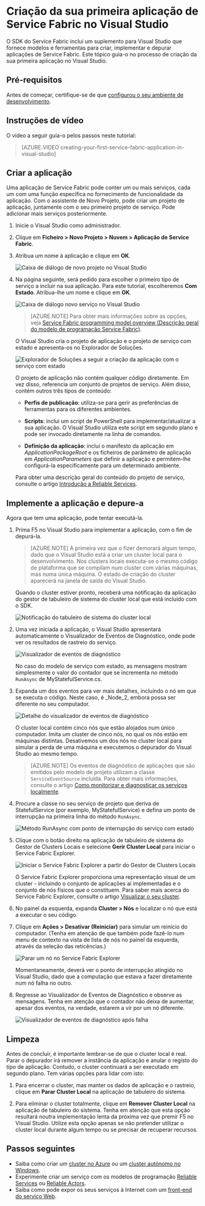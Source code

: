 <properties
   pageTitle="Criação da sua primeira aplicação de Service Fabric no Visual Studio | Microsoft Azure"
   description="Criar, implementar e depurar uma aplicação de Service Fabric com o Visual Studio"
   services="service-fabric"
   documentationCenter=".net"
   authors="rwike77"
   manager="timlt"
   editor=""/>

<tags
   ms.service="service-fabric"
   ms.devlang="dotNet"
   ms.topic="hero-article"
   ms.tgt_pltfrm="NA"
   ms.workload="NA"
   ms.date="06/09/2016"
   ms.author="ryanwi"/>

# Criação da sua primeira aplicação de Service Fabric no Visual Studio

O SDK do Service Fabric inclui um suplemento para Visual Studio que fornece modelos e ferramentas para criar, implementar e depurar aplicações de Service Fabric. Este tópico guia-o no processo de criação da sua primeira aplicação no Visual Studio.

## Pré-requisitos

Antes de começar, certifique-se de que [configurou o seu ambiente de desenvolvimento](service-fabric-get-started.md).

## Instruções de vídeo

O vídeo a seguir guia-o pelos passos neste tutorial:

>[AZURE.VIDEO creating-your-first-service-fabric-application-in-visual-studio]

## Criar a aplicação

Uma aplicação de Service Fabric pode conter um ou mais serviços, cada um com uma função específica no fornecimento de funcionalidade da aplicação. Com o assistente de Novo Projeto, pode criar um projeto de aplicação, juntamente com o seu primeiro projeto de serviço. Pode adicionar mais serviços posteriormente.

1. Inicie o Visual Studio como administrador.

2. Clique em **Ficheiro > Novo Projeto > Nuvem > Aplicação de Service Fabric**.

3. Atribua um nome à aplicação e clique em **OK**.

    ![Caixa de diálogo de novo projeto no Visual Studio][1]

4. Na página seguinte, será pedido para escolher o primeiro tipo de serviço a incluir na sua aplicação. Para este tutorial, escolheremos **Com Estado**. Atribua-lhe um nome e clique em **OK**.

    ![Caixa de diálogo novo serviço no Visual Studio][2]

    >[AZURE.NOTE] Para obter mais informações sobre as opções, veja [Service Fabric programming model overview (Descrição geral do modelo de programação Service Fabric)](service-fabric-choose-framework.md).

    O Visual Studio cria o projeto de aplicação e o projeto de serviço com estado e apresenta-os no Explorador de Soluções.

    ![Explorador de Soluções a seguir a criação da aplicação com o serviço com estado][3]

    O projeto de aplicação não contém qualquer código diretamente. Em vez disso, referencia um conjunto de projetos de serviço. Além disso, contém outros três tipos de conteúdo:

    - **Perfis de publicação**: utiliza-se para gerir as preferências de ferramentas para os diferentes ambientes.

    - **Scripts**: inclui um script de PowerShell para implementar/atualizar a sua aplicação. O Visual Studio utiliza este script em segundo plano e pode ser invocado diretamente na linha de comandos.

    - **Definição da aplicação**: inclui o manifesto da aplicação em *ApplicationPackageRoot* e os ficheiros de parâmetro de aplicação em *ApplicationParameters* que definir a aplicação e permitem-lhe configurá-la especificamente para um determinado ambiente.

    Para obter uma descrição geral do conteúdo do projeto de serviço, consulte o artigo [Introdução a Reliable Services](service-fabric-reliable-services-quick-start.md).

## Implemente a aplicação e depure-a

Agora que tem uma aplicação, pode tentar executá-la.

1. Prima F5 no Visual Studio para implementar a aplicação, com o fim de depurá-la.

    >[AZURE.NOTE] A primeira vez que o fizer demorará algum tempo, dado que o Visual Studio está a criar um cluster local para o desenvolvimento. Nos clusters locais executa-se o mesmo código de plataforma que se compilam num cluster com várias máquinas, mas numa única máquina. O estado de criação do cluster aparecerá na janela de saída do Visual Studio.

    Quando o cluster estiver pronto, receberá uma notificação da aplicação do gestor de tabuleiro de sistema do cluster local que está incluído com o SDK.

    ![Notificação do tabuleiro de sistema do cluster local][4]

2. Uma vez iniciada a aplicação, o Visual Studio apresentará automaticamente o Visualizador de Eventos de Diagnóstico, onde pode ver os resultados de rastreio do serviço.

    ![Visualizador de eventos de diagnóstico][5]

    No caso do modelo de serviço com estado, as mensagens mostram simplesmente o valor do contador que se incrementa no método `RunAsync` de MyStatefulService.cs.

3. Expanda um dos eventos para ver mais detalhes, incluindo o nó em que se executa o código. Neste caso, é _Node_2, embora possa ser diferente no seu computador.

    ![Detalhe do visualizador de eventos de diagnóstico][6]

    O cluster local contém cinco nós que estão alojados num único computador. Imita um cluster de cinco nós, no qual os nós estão em máquinas distintas. Desativemos um dos nós no cluster local para simular a perda de uma máquina e executemos o depurador do Visual Studio ao mesmo tempo.

    >[AZURE.NOTE] Os eventos de diagnóstico de aplicações que são emitidos pelo modelo de projeto utilizam a classe `ServiceEventSource` incluída. Para obter mais informações, consulte o artigo [Como monitorizar e diagnosticar os serviços localmente](service-fabric-diagnostics-how-to-monitor-and-diagnose-services-locally.md).

4. Procure a classe no seu serviço de projeto que deriva de StatefulService (por exemplo, MyStatefulService) e defina um ponto de interrupção na primeira linha do método `RunAsync`.

    ![Método RunAsync com ponto de interrupção do serviço com estado ][7]

5. Clique com o botão direito na aplicação de tabuleiro de sistema do Gestor de Clusters Locais e selecione **Gerir Cluster Local** para iniciar o Service Fabric Explorer.

    ![Iniciar o Service Fabric Explorer a partir do Gestor de Clusters Locais][systray-launch-sfx]

    O Service Fabric Explorer proporciona uma representação visual de um cluster - incluindo o conjunto de aplicações aí implementadas e o conjunto de nós físicos que o constituem. Para saber mais acerca do Service Fabric Explorer, consulte o artigo [Visualizar o seu cluster](service-fabric-visualizing-your-cluster.md).

6. No painel da esquerda, expanda **Cluster > Nós** e localizar o nó que está a executar o seu código.

7. Clique em **Ações > Desativar (Reiniciar)** para simular um reinício do computador. (Tenha em atenção de que também pode fazê-lo num menu de contexto na vista de lista de nós no painel da esquerda, através da seleção das reticências.)

    ![Parar um nó no Service Fabric Explorer][sfx-stop-node]

    Momentaneamente, deverá ver o ponto de interrupção atingido no Visual Studio, dado que a computação que estava a fazer diretamente num nó falha no outro.

8. Regresse ao Visualizador de Eventos de Diagnóstico e observe as mensagens. Tenha em atenção que o contador não deixa de aumentar, apesar dos eventos, na verdade, estarem a vir por um nó diferente.

    ![Visualizador de eventos de diagnóstico após falha][diagnostic-events-viewer-detail-post-failover]

## Limpeza

  Antes de concluir, é importante lembrar-se de que o cluster local é real. Parar o depurador irá remover a instância da aplicação e anular o registo do tipo de aplicação.  Contudo, o cluster continuará a ser executado em segundo plano. Tem várias opções para lidar com isto:

  1. Para encerrar o cluster, mas manter os dados de aplicação e o rastreio, clique em **Parar Cluster Local** na aplicação de tabuleiro do sistema.

  2. Para eliminar o cluster totalmente, clique em **Remover Cluster Local** na aplicação de tabuleiro do sistema. Tenha em atenção que esta opção resultará noutra implementação lenta da próxima vez que premir F5 no Visual Studio. Utilize esta opção apenas se não pretender utilizar o cluster local durante algum tempo ou se precisar de recuperar recursos.

## Passos seguintes

- Saiba como criar um [cluster no Azure](service-fabric-cluster-creation-via-portal.md) ou um [cluster autónomo no Windows](service-fabric-cluster-creation-for-windows-server.md).
- Experimente criar um serviço com os modelos de programação [Reliable Services](service-fabric-reliable-services-quick-start.md) ou [Reliable Actors](service-fabric-reliable-actors-get-started.md).
- Saiba como pode expor os seus serviços à Internet com um [front-end do serviço Web](service-fabric-add-a-web-frontend.md).

<!-- Image References -->

[1]: ./media/service-fabric-create-your-first-application-in-visual-studio/new-project-dialog.png
[2]: ./media/service-fabric-create-your-first-application-in-visual-studio/new-project-dialog-2.png
[3]: ./media/service-fabric-create-your-first-application-in-visual-studio/solution-explorer-stateful-service-template.png
[4]: ./media/service-fabric-create-your-first-application-in-visual-studio/local-cluster-manager-notification.png
[5]: ./media/service-fabric-create-your-first-application-in-visual-studio/diagnostic-events-viewer.png
[6]: ./media/service-fabric-create-your-first-application-in-visual-studio/diagnostic-events-viewer-detail.png
[7]: ./media/service-fabric-create-your-first-application-in-visual-studio/runasync-breakpoint.png
[sfx-stop-node]: ./media/service-fabric-create-your-first-application-in-visual-studio/sfe-deactivate-node.png
[systray-launch-sfx]: ./media/service-fabric-create-your-first-application-in-visual-studio/launch-sfx.png
[diagnostic-events-viewer-detail-post-failover]: ./media/service-fabric-create-your-first-application-in-visual-studio/diagnostic-events-viewer-detail-post-failover.png
[sfe-delete-application]: ./media/service-fabric-create-your-first-application-in-visual-studio/sfe-delete-application.png



<!--HONumber=Aug16_HO1-->


